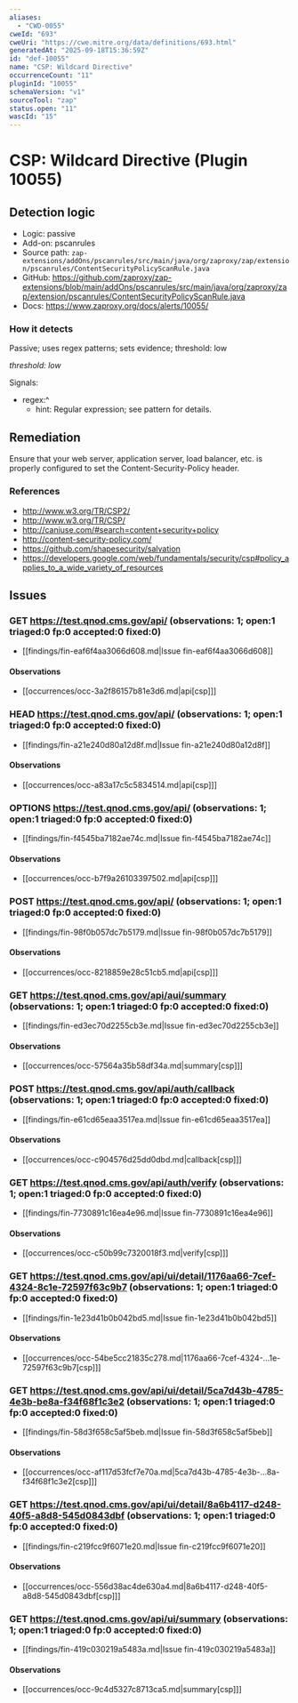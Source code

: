 ```yaml
---
aliases:
  - "CWD-0055"
cweId: "693"
cweUri: "https://cwe.mitre.org/data/definitions/693.html"
generatedAt: "2025-09-18T15:36:59Z"
id: "def-10055"
name: "CSP: Wildcard Directive"
occurrenceCount: "11"
pluginId: "10055"
schemaVersion: "v1"
sourceTool: "zap"
status.open: "11"
wascId: "15"
---
```


# CSP: Wildcard Directive (Plugin 10055)

## Detection logic

- Logic: passive
- Add-on: pscanrules
- Source path: `zap-extensions/addOns/pscanrules/src/main/java/org/zaproxy/zap/extension/pscanrules/ContentSecurityPolicyScanRule.java`
- GitHub: https://github.com/zaproxy/zap-extensions/blob/main/addOns/pscanrules/src/main/java/org/zaproxy/zap/extension/pscanrules/ContentSecurityPolicyScanRule.java
- Docs: https://www.zaproxy.org/docs/alerts/10055/

### How it detects

Passive; uses regex patterns; sets evidence; threshold: low

_threshold: low_

Signals:
- regex:^
  - hint: Regular expression; see pattern for details.

## Remediation

Ensure that your web server, application server, load balancer, etc. is properly configured to set the Content-Security-Policy header.

### References
- http://www.w3.org/TR/CSP2/
- http://www.w3.org/TR/CSP/
- http://caniuse.com/#search=content+security+policy
- http://content-security-policy.com/
- https://github.com/shapesecurity/salvation
- https://developers.google.com/web/fundamentals/security/csp#policy_applies_to_a_wide_variety_of_resources

## Issues

### GET https://test.qnod.cms.gov/api/  (observations: 1; open:1 triaged:0 fp:0 accepted:0 fixed:0)

- [[findings/fin-eaf6f4aa3066d608.md|Issue fin-eaf6f4aa3066d608]]
#### Observations
- [[occurrences/occ-3a2f86157b81e3d6.md|api[csp]]]

### HEAD https://test.qnod.cms.gov/api/  (observations: 1; open:1 triaged:0 fp:0 accepted:0 fixed:0)

- [[findings/fin-a21e240d80a12d8f.md|Issue fin-a21e240d80a12d8f]]
#### Observations
- [[occurrences/occ-a83a17c5c5834514.md|api[csp]]]

### OPTIONS https://test.qnod.cms.gov/api/  (observations: 1; open:1 triaged:0 fp:0 accepted:0 fixed:0)

- [[findings/fin-f4545ba7182ae74c.md|Issue fin-f4545ba7182ae74c]]
#### Observations
- [[occurrences/occ-b7f9a26103397502.md|api[csp]]]

### POST https://test.qnod.cms.gov/api/  (observations: 1; open:1 triaged:0 fp:0 accepted:0 fixed:0)

- [[findings/fin-98f0b057dc7b5179.md|Issue fin-98f0b057dc7b5179]]
#### Observations
- [[occurrences/occ-8218859e28c51cb5.md|api[csp]]]

### GET https://test.qnod.cms.gov/api/aui/summary  (observations: 1; open:1 triaged:0 fp:0 accepted:0 fixed:0)

- [[findings/fin-ed3ec70d2255cb3e.md|Issue fin-ed3ec70d2255cb3e]]
#### Observations
- [[occurrences/occ-57564a35b58df34a.md|summary[csp]]]

### POST https://test.qnod.cms.gov/api/auth/callback  (observations: 1; open:1 triaged:0 fp:0 accepted:0 fixed:0)

- [[findings/fin-e61cd65eaa3517ea.md|Issue fin-e61cd65eaa3517ea]]
#### Observations
- [[occurrences/occ-c904576d25dd0dbd.md|callback[csp]]]

### GET https://test.qnod.cms.gov/api/auth/verify  (observations: 1; open:1 triaged:0 fp:0 accepted:0 fixed:0)

- [[findings/fin-7730891c16ea4e96.md|Issue fin-7730891c16ea4e96]]
#### Observations
- [[occurrences/occ-c50b99c7320018f3.md|verify[csp]]]

### GET https://test.qnod.cms.gov/api/ui/detail/1176aa66-7cef-4324-8c1e-72597f63c9b7  (observations: 1; open:1 triaged:0 fp:0 accepted:0 fixed:0)

- [[findings/fin-1e23d41b0b042bd5.md|Issue fin-1e23d41b0b042bd5]]
#### Observations
- [[occurrences/occ-54be5cc21835c278.md|1176aa66-7cef-4324-…1e-72597f63c9b7[csp]]]

### GET https://test.qnod.cms.gov/api/ui/detail/5ca7d43b-4785-4e3b-be8a-f34f68f1c3e2  (observations: 1; open:1 triaged:0 fp:0 accepted:0 fixed:0)

- [[findings/fin-58d3f658c5af5beb.md|Issue fin-58d3f658c5af5beb]]
#### Observations
- [[occurrences/occ-af117d53fcf7e70a.md|5ca7d43b-4785-4e3b-…8a-f34f68f1c3e2[csp]]]

### GET https://test.qnod.cms.gov/api/ui/detail/8a6b4117-d248-40f5-a8d8-545d0843dbf  (observations: 1; open:1 triaged:0 fp:0 accepted:0 fixed:0)

- [[findings/fin-c219fcc9f6071e20.md|Issue fin-c219fcc9f6071e20]]
#### Observations
- [[occurrences/occ-556d38ac4de630a4.md|8a6b4117-d248-40f5-a8d8-545d0843dbf[csp]]]

### GET https://test.qnod.cms.gov/api/ui/summary  (observations: 1; open:1 triaged:0 fp:0 accepted:0 fixed:0)

- [[findings/fin-419c030219a5483a.md|Issue fin-419c030219a5483a]]
#### Observations
- [[occurrences/occ-9c4d5327c8713ca5.md|summary[csp]]]

